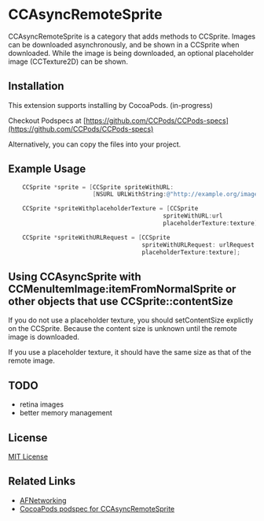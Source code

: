 # CCAsyncRemoteSprite

CCAsyncRemoteSprite is a category that adds methods to CCSprite. Images can be downloaded asynchronously, and be shown in a CCSprite when downloaded. While the image is being downloaded, an optional placeholder image (CCTexture2D) can be shown.

## Installation 

This extension supports installing by CocoaPods. (in-progress)

Checkout Podspecs at [https://github.com/CCPods/CCPods-specs](https://github.com/CCPods/CCPods-specs)

Alternatively, you can copy the files into your project.

## Example Usage

``` objective-c
    CCSprite *sprite = [CCSprite spriteWithURL:
                        [NSURL URLWithString:@"http://example.org/image.png"]];
```

``` objective-c
    CCSprite *spriteWithplaceholderTexture = [CCSprite 
                                            spriteWithURL:url
                                            placeholderTexture:texture];
```

``` objective-c
    CCSprite *spriteWithURLRequest = [CCSprite 
                                      spriteWithURLRequest: urlRequest 
                                      placeholderTexture:texture];
```

## Using CCAsyncSprite with CCMenuItemImage:itemFromNormalSprite or other objects that use CCSprite::contentSize

If you do not use a placeholder texture, you should setContentSize explictly on the CCSprite. 
Because the content size is unknown until the remote image is downloaded.

If you use a placeholder texture, it should have the same size as that of the remote image.

## TODO

* retina images
* better memory management

## License

[MIT License](http://www.opensource.org/licenses/mit-license.php)

## Related Links

* [AFNetworking](https://github.com/AFNetworking/AFNetworking/)
* [CocoaPods podspec for CCAsyncRemoteSprite](https://github.com/CCPods/CCPods-specs)

